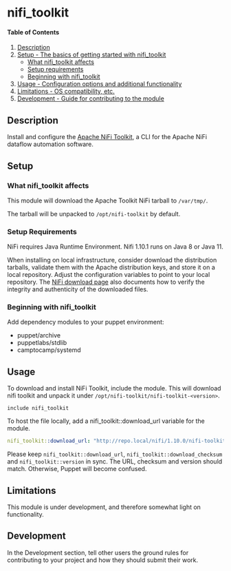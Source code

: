 # nifi_toolkit

#### Table of Contents

1. [Description](#description)
2. [Setup - The basics of getting started with nifi_toolkit](#setup)
    * [What nifi_toolkit affects](#what-nifi_toolkit-affects)
    * [Setup requirements](#setup-requirements)
    * [Beginning with nifi_toolkit](#beginning-with-nifi_toolkit)
3. [Usage - Configuration options and additional functionality](#usage)
4. [Limitations - OS compatibility, etc.](#limitations)
5. [Development - Guide for contributing to the module](#development)

## Description

Install and configure the [Apache NiFi
Toolkit](https://nifi.apache.org/), a CLI for the Apache NiFi dataflow
automation software.

## Setup

### What nifi_toolkit affects

This module will download the Apache Toolkit NiFi tarball to
`/var/tmp/`.

The tarball will be unpacked to `/opt/nifi-toolkit` by default.

### Setup Requirements

NiFi requires Java Runtime Environment. Nifi 1.10.1 runs on Java 8 or
Java 11.

When installing on local infrastructure, consider download the
distribution tarballs, validate them with the Apache distribution
keys, and store it on a local repository. Adjust the configuration
variables to point to your local repository. The [NiFi download
page](https://nifi.apache.org/download.html) also documents how to
verify the integrity and authenticity of the downloaded files.

### Beginning with nifi_toolkit

Add dependency modules to your puppet environment:

- puppet/archive
- puppetlabs/stdlib
- camptocamp/systemd

## Usage

To download and install NiFi Toolkit, include the module. This will
download nifi toolkit and unpack it under
`/opt/nifi-toolkit/nifi-toolkit-<version>`.

```puppet
include nifi_toolkit
```
To host the file locally, add a nifi_toolkit::download_url variable for the
module.

```yaml
nifi_toolkit::download_url: "http://repo.local/nifi/1.10.0/nifi-toolkit-1.10.0-bin.tar.gz"
```

Please keep `nifi_toolkit::download_url`,
`nifi_toolkit::download_checksum` and `nifi_toolkit::version` in sync.
The URL, checksum and version should match. Otherwise, Puppet will
become confused.

## Limitations

This module is under development, and therefore somewhat light on
functionality.

## Development

In the Development section, tell other users the ground rules for
contributing to your project and how they should submit their work.
